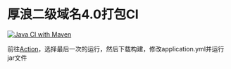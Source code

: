 # 厚浪二级域名4.0打包CI
[![Java CI with Maven](https://github.com/SunWuyuan/newLangs/actions/workflows/maven.yml/badge.svg?branch=main)](https://github.com/SunWuyuan/newLangs/actions/workflows/maven.yml)

前往[Action](https://github.com/SunWuyuan/newLangs/actions/workflows/maven.yml)，选择最后一次的运行，然后下载构建，修改application.yml并运行jar文件
